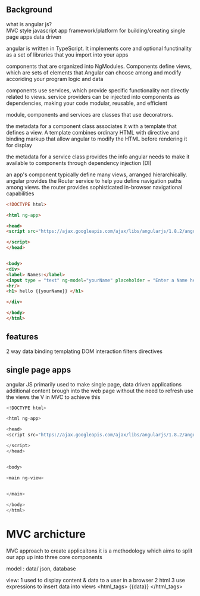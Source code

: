 

## Background 

what is angular js?  
MVC style javascript app framework/platform for building/creating single page apps 
data driven 

angular is written in TypeScript. It implements core and optional functinality as a set of libraries that you import into your apps 


components that are organized into NgModules. 
Components define views, which are sets of elements that Angular can choose among and modify accoriding your program logic and data 

components use services, which provide specific functionality not directly related to views. service providers can be injected into components as dependencies, making your code modular, reusable, and efficient 

module, components and services are classes that use decoratrors.

the metadata for a component class associates it with a template that defines a view. A template combines ordinary HTML with directive and binding markup that allow angular to modify the HTML before rendering it for display 

the metadata for a service class provides the info angular needs to make it available to components through dependency injection (DI)

an app's component typically define many views, arranged hierarchically. angular provides the Router service to help you define navigation paths among views. the router provides sophisticated in-browser navigational capabilities 


```html
<!DOCTYPE html> 

<html ng-app>

<head>
<script src="https://ajax.googleapis.com/ajax/libs/angularjs/1.8.2/angular.min.js">

</script>
</head>


<body>
<div>
<label> Names:</label>
<input type = "text" ng-model="yourName" placeholder = "Enter a Name here">
<hr/>
<h1> hello {{yourName}} </h1>

</div>

</body>
</html>

```




## features 
2 way data binding 
templating 
DOM interaction 
filters 
directives 



## single page apps 
angular JS primarily used to make single page, data driven applications 
additional content brough into the web page without the need to refresh 
use the views the V in MVC to achieve this 


```javascript 
<!DOCTYPE html> 

<html ng-app>

<head>
<script src="https://ajax.googleapis.com/ajax/libs/angularjs/1.8.2/angular.min.js">

</script>
</head>


<body>

<main ng-view>

	
</main>

</body>
</html>
```

# MVC archicture 

MVC approach to create applicaitons 
it is a methodology which aims to split our app up into three core components 


model : data/ json, database 


view: 
1 used to display content & data to a user in a browser 
2 html 
3 use expressions to insert data into views 
<html_tags> {{data}} </html_tags>











